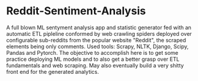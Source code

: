# Reddit-Sentiment-Analysis
A full blown ML sentyment analysis  app and statistic generator fed with an automatic ETL pipleline conformed by web crawling spiders deployed over configurable sub-reddits from the popular website "Reddit", the scraped elements being only comments. Used tools: Scrapy, NLTK, Django, Scipy, Pandas and Pytorch. The objective to accomplish here is to get some practice deploying ML models and to also get a better grasp over ETL fundamentals and web scraping. May also eventually build a very shitty front end for the generated analytics.
